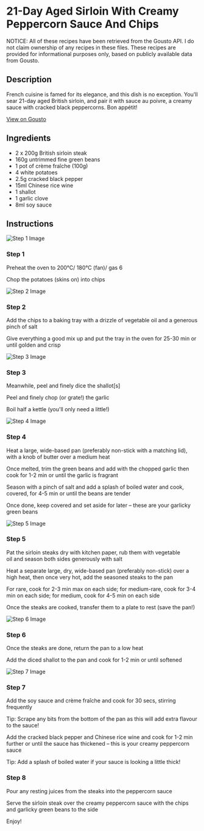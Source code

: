 # 21-Day Aged Sirloin With Creamy Peppercorn Sauce And Chips

NOTICE: All of these recipes have been retrieved from the Gousto API. I do not claim ownership of any recipes in these files. These recipes are provided for informational purposes only, based on publicly available data from Gousto.

## Description

French cuisine is famed for its elegance, and this dish is no exception. You'll sear 21-day aged British sirloin, and pair it with sauce au poivre, a creamy sauce with cracked black peppercorns. Bon appétit!

[View on Gousto](https://www.gousto.co.uk/recipes/cookbook/21-day-aged-sirloin-with-creamy-peppercorn-sauce-and-chips)

## Ingredients

- 2 x 200g British sirloin steak
- 160g untrimmed fine green beans
- 1 pot of crème fraîche (100g)
- 4 white potatoes
- 2.5g cracked black pepper
- 15ml Chinese rice wine
- 1 shallot
- 1 garlic clove
- 8ml soy sauce

## Instructions

![Step 1 Image](https://production-media.gousto.co.uk/cms/recipe-step-image/Step-1-1646143231667-x200.jpg)

### Step 1

Preheat the oven to 200°C/ 180°C (fan)/ gas 6

Chop the potatoes (skins on) into chips

![Step 2 Image](https://production-media.gousto.co.uk/cms/recipe-step-image/Step-2-1646143235056-x200.jpg)

### Step 2

Add the chips to a baking tray with a drizzle of vegetable oil and a generous pinch of salt

Give everything a good mix up and put the tray in the oven for 25-30 min or until golden and crisp

![Step 3 Image](https://production-media.gousto.co.uk/cms/recipe-step-image/Step-3-1646143238857-x200.jpg)

### Step 3

Meanwhile, peel and finely dice the shallot<span class="text-danger">[s]</span>

Peel and finely chop (or grate!) the garlic

Boil half a kettle (you'll only need a little!)

![Step 4 Image](https://production-media.gousto.co.uk/cms/recipe-step-image/Step-4-1646143251852-x200.jpg)

### Step 4

Heat a large, wide-based pan (preferably non-stick with a matching lid), with a knob of butter over a medium heat

Once melted, trim the green beans and add with the chopped garlic then cook for 1-2 min or until the garlic is fragrant

Season with a pinch of salt and add a splash of boiled water and cook, covered, for 4-5 min or until the beans are tender

Once done, keep covered and set aside for later – these are your garlicky green beans

![Step 5 Image](https://production-media.gousto.co.uk/cms/recipe-step-image/Step-5-1646143255319-x200.jpg)

### Step 5

Pat the sirloin steaks dry with kitchen paper, rub them with vegetable oil and season both sides generously with salt

Heat a separate large, dry, wide-based pan (preferably non-stick) over a high heat, then once very hot, add the seasoned steaks to the pan

For rare, cook for 2-3 min max on each side; for medium-rare, cook for 3-4 min on each side; for medium, cook for 4-5 min on each side

Once the steaks are cooked, transfer them to a plate to rest (save the pan!)

![Step 6 Image](https://production-media.gousto.co.uk/cms/recipe-step-image/Step-6-1646143260302-x200.jpg)

### Step 6

Once the steaks are done, return the pan to a low heat

Add the diced shallot to the pan and cook for 1-2 min or until softened

![Step 7 Image](https://production-media.gousto.co.uk/cms/recipe-step-image/Step-7-1646143264279-x200.jpg)

### Step 7

Add the soy sauce and crème fraîche and cook for 30 secs, stirring frequently

Tip: Scrape any bits from the bottom of the pan as this will add extra flavour to the sauce!

Add the cracked black pepper and Chinese rice wine and cook for 1-2 min further or until the sauce has thickened – this is your creamy peppercorn sauce

Tip: Add a splash of boiled water if your sauce is looking a little thick!

### Step 8

Pour any resting juices from the steaks into the peppercorn sauce

Serve the sirloin steak over the creamy peppercorn sauce with the chips and garlicky green beans to the side

Enjoy!

